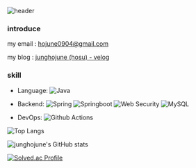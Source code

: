 ![header](https://capsule-render.vercel.app/api?type=waving&height=200&text=Hojune!&fontAlign=80&fontAlignY=40&color=auto)

### introduce

my email : hojune0904@gmail.com

my blog  : [junghojune (hosu) - velog](https://velog.io/@junghojune)


### skill

- Language: 
![Java](https://img.shields.io/badge/Java-%23ED8B00.svg?&style=flat&logo=java&logoColor=white)

- Backend: ![Spring](https://img.shields.io/badge/Spring%20-%236DB33F.svg?&style=flat&logo=spring&logoColor=white) ![Springboot](https://img.shields.io/badge/SpringBoot%20-%236DB33F.svg?&style=flat&logo=springboot&logoColor=white) ![Web Security](https://img.shields.io/badge/-Web%20Security-black)  ![MySQL](https://img.shields.io/badge/Mysql-%2300f.svg?&style=flat&logo=mysql&logoColor=white)
- DevOps: ![Github Actions](https://img.shields.io/badge/GitHub%20Actions%20-%232671E5.svg?&style=flat&logo=github%20actions&logoColor=white)

![Top Langs](https://github-readme-stats.vercel.app/api/top-langs/?username=junghojune&layout=compact&theme=dark)

![junghojune's GitHub stats](https://github-readme-stats.vercel.app/api?username=junghojune&show_icons=true&theme=dark)

[![Solved.ac Profile](http://mazassumnida.wtf/api/generate_badge?boj=ghosthoho)](https://solved.ac/ghosthoho)
